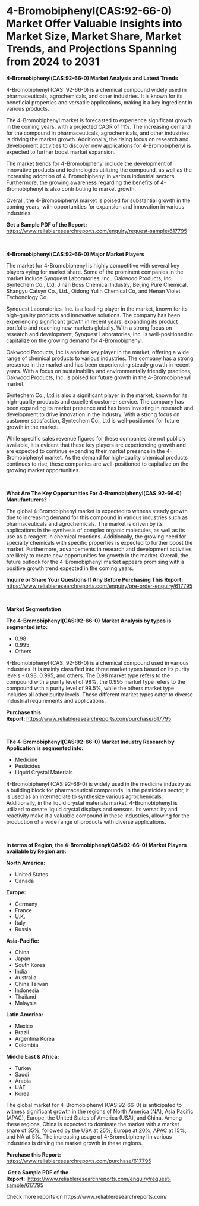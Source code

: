 <p><h1>4-Bromobiphenyl(CAS:92-66-0) Market Offer Valuable Insights into Market Size, Market Share, Market Trends, and Projections Spanning from 2024 to 2031</h1></p><p><strong>4-Bromobiphenyl(CAS:92-66-0) Market Analysis and Latest Trends</strong></p>
<p><p>4-Bromobiphenyl (CAS: 92-66-0) is a chemical compound widely used in pharmaceuticals, agrochemicals, and other industries. It is known for its beneficial properties and versatile applications, making it a key ingredient in various products.</p><p>The 4-Bromobiphenyl market is forecasted to experience significant growth in the coming years, with a projected CAGR of 11%. The increasing demand for the compound in pharmaceuticals, agrochemicals, and other industries is driving the market growth. Additionally, the rising focus on research and development activities to discover new applications for 4-Bromobiphenyl is expected to further boost market expansion.</p><p>The market trends for 4-Bromobiphenyl include the development of innovative products and technologies utilizing the compound, as well as the increasing adoption of 4-Bromobiphenyl in various industrial sectors. Furthermore, the growing awareness regarding the benefits of 4-Bromobiphenyl is also contributing to market growth.</p><p>Overall, the 4-Bromobiphenyl market is poised for substantial growth in the coming years, with opportunities for expansion and innovation in various industries.</p></p>
<p><strong>Get a Sample PDF of the Report:&nbsp;</strong> <a href="https://www.reliableresearchreports.com/enquiry/request-sample/617795">https://www.reliableresearchreports.com/enquiry/request-sample/617795</a></p>
<p>&nbsp;</p>
<p><strong>4-Bromobiphenyl(CAS:92-66-0) Major Market Players</strong></p>
<p><p>The market for 4-Bromobiphenyl is highly competitive with several key players vying for market share. Some of the prominent companies in the market include Synquest Laboratories, Inc., Oakwood Products, Inc, Syntechem Co., Ltd, Jinan Boss Chemical Industry, Beijing Pure Chemical, Shangyu Catsyn Co., Ltd., Qidong Yulin Chemical Co, and Henan Violet Techonology Co.</p><p>Synquest Laboratories, Inc. is a leading player in the market, known for its high-quality products and innovative solutions. The company has been experiencing significant growth in recent years, expanding its product portfolio and reaching new markets globally. With a strong focus on research and development, Synquest Laboratories, Inc. is well-positioned to capitalize on the growing demand for 4-Bromobiphenyl.</p><p>Oakwood Products, Inc is another key player in the market, offering a wide range of chemical products to various industries. The company has a strong presence in the market and has been experiencing steady growth in recent years. With a focus on sustainability and environmentally friendly practices, Oakwood Products, Inc. is poised for future growth in the 4-Bromobiphenyl market.</p><p>Syntechem Co., Ltd is also a significant player in the market, known for its high-quality products and excellent customer service. The company has been expanding its market presence and has been investing in research and development to drive innovation in the industry. With a strong focus on customer satisfaction, Syntechem Co., Ltd is well-positioned for future growth in the market.</p><p>While specific sales revenue figures for these companies are not publicly available, it is evident that these key players are experiencing growth and are expected to continue expanding their market presence in the 4-Bromobiphenyl market. As the demand for high-quality chemical products continues to rise, these companies are well-positioned to capitalize on the growing market opportunities.</p></p>
<p>&nbsp;</p>
<p><strong>What Are The Key Opportunities For 4-Bromobiphenyl(CAS:92-66-0) Manufacturers?</strong></p>
<p><p>The global 4-Bromobiphenyl market is expected to witness steady growth due to increasing demand for this compound in various industries such as pharmaceuticals and agrochemicals. The market is driven by its applications in the synthesis of complex organic molecules, as well as its use as a reagent in chemical reactions. Additionally, the growing need for specialty chemicals with specific properties is expected to further boost the market. Furthermore, advancements in research and development activities are likely to create new opportunities for growth in the market. Overall, the future outlook for the 4-Bromobiphenyl market appears promising with a positive growth trend expected in the coming years.</p></p>
<p><strong>Inquire or Share Your Questions If Any Before Purchasing This Report:</strong> <a href="https://www.reliableresearchreports.com/enquiry/pre-order-enquiry/617795">https://www.reliableresearchreports.com/enquiry/pre-order-enquiry/617795</a></p>
<p>&nbsp;</p>
<p><strong>Market Segmentation</strong></p>
<p><strong>The 4-Bromobiphenyl(CAS:92-66-0) Market Analysis by types is segmented into:</strong></p>
<p><ul><li>0.98</li><li>0.995</li><li>Others</li></ul></p>
<p><p>4-Bromobiphenyl (CAS: 92-66-0) is a chemical compound used in various industries. It is mainly classified into three market types based on its purity levels - 0.98, 0.995, and others. The 0.98 market type refers to the compound with a purity level of 98%, the 0.995 market type refers to the compound with a purity level of 99.5%, while the others market type includes all other purity levels. These different market types cater to diverse industrial requirements and applications.</p></p>
<p><strong>Purchase this Report:&nbsp;</strong><a href="https://www.reliableresearchreports.com/purchase/617795">https://www.reliableresearchreports.com/purchase/617795</a></p>
<p>&nbsp;</p>
<p><strong>The 4-Bromobiphenyl(CAS:92-66-0) Market Industry Research by Application is segmented into:</strong></p>
<p><ul><li>Medicine</li><li>Pesticides</li><li>Liquid Crystal Materials</li></ul></p>
<p><p>4-Bromobiphenyl (CAS:92-66-0) is widely used in the medicine industry as a building block for pharmaceutical compounds. In the pesticides sector, it is used as an intermediate to synthesize various agrochemicals. Additionally, in the liquid crystal materials market, 4-Bromobiphenyl is utilized to create liquid crystal displays and sensors. Its versatility and reactivity make it a valuable compound in these industries, allowing for the production of a wide range of products with diverse applications.</p></p>
<p>&nbsp;</p>
<p><strong>In terms of Region, the 4-Bromobiphenyl(CAS:92-66-0) Market Players available by Region are:</strong></p>
<p>
    <p> <strong> North America: </strong>
        <ul>
            <li>United States</li>
            <li>Canada</li>
        </ul>
        </p> 
    <p> <strong> Europe: </strong>
        <ul>
            <li>Germany</li>
            <li>France</li>
            <li>U.K.</li>
            <li>Italy</li>
            <li>Russia</li>
        </ul>
        </p> 
    <p> <strong> Asia-Pacific: </strong>
        <ul>
            <li>China</li>
            <li>Japan</li>
            <li>South Korea</li>
            <li>India</li>
            <li>Australia</li>
            <li>China Taiwan</li>
            <li>Indonesia</li>
            <li>Thailand</li>
            <li>Malaysia</li>
        </ul>
        </p> 
    <p> <strong> Latin America: </strong>
        <ul>
            <li>Mexico</li>
            <li>Brazil</li>
            <li>Argentina Korea</li>
            <li>Colombia</li>
        </ul>
        </p> 
    <p> <strong> Middle East & Africa: </strong>
        <ul>
            <li>Turkey</li>
            <li>Saudi</li>
            <li>Arabia</li>
            <li>UAE</li>
            <li>Korea</li>
        </ul>
    </p>
    </p>
<p><p>The global market for 4-Bromobiphenyl (CAS:92-66-0) is anticipated to witness significant growth in the regions of North America (NA), Asia Pacific (APAC), Europe, the United States of America (USA), and China. Among these regions, China is expected to dominate the market with a market share of 35%, followed by the USA at 25%, Europe at 20%, APAC at 15%, and NA at 5%. The increasing usage of 4-Bromobiphenyl in various industries is driving the market growth in these regions.</p></p>
<p><strong>Purchase this Report: </strong><a href="https://www.reliableresearchreports.com/purchase/617795">https://www.reliableresearchreports.com/purchase/617795</a></p>
<p>&nbsp;<strong>Get a Sample PDF of the Report:&nbsp;&nbsp;</strong><a href="https://www.reliableresearchreports.com/enquiry/request-sample/617795">https://www.reliableresearchreports.com/enquiry/request-sample/617795</a></p>
<p><strong></strong></p>
<p>Check more reports on https://www.reliableresearchreports.com/</p>